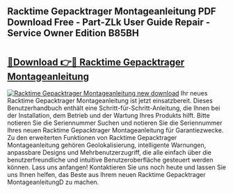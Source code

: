 ## Racktime Gepacktrager Montageanleitung PDF Download Free - Part-ZLk User Guide Repair - Service Owner Edition B85BH

# <h2><a href="http://df8lepe.blite.top/?on=Racktime+Gepacktrager+Montageanleitung">🔗Download 👉🔴 Racktime Gepacktrager Montageanleitung</a></h2>

[![Racktime Gepacktrager Montageanleitung new download](https://i.imgur.com/lujVjoI.png)](http://df8lepe.blite.top/?on=Racktime+Gepacktrager+Montageanleitung)
Ihr neues Racktime Gepacktrager Montageanleitung ist jetzt einsatzbereit. Dieses Benutzerhandbuch enthält eine Schritt-für-Schritt-Anleitung, die Ihnen bei der Installation, dem Betrieb und der Wartung Ihres Produkts hilft. Bitte notieren Sie die Seriennummer Suchen und notieren Sie die Seriennummer Ihres neuen Racktime Gepacktrager Montageanleitung für Garantiezwecke. Zu den erweiterten Funktionen von Racktime Gepacktrager Montageanleitung gehören Geolokalisierung, intelligente Warnungen, anpassbare Designs und Mehrbenutzerzugriff, die alle einfach über die benutzerfreundliche und intuitive Benutzeroberfläche gesteuert werden können. Lass uns anfangen! Kontaktieren Sie uns noch heute und lassen Sie uns Ihnen helfen, das Beste aus Ihrem neuen Racktime Gepacktrager MontageanleitungD zu machen.
